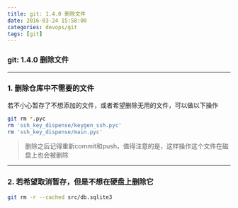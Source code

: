 ```yaml
---
title: git: 1.4.0 删除文件
date: 2016-03-24 15:58:00
categories: devops/git
tags: [git]
---
```

### git: 1.4.0 删除文件

---

### 1. 删除仓库中不需要的文件
若不小心暂存了不想添加的文件，或者希望删除无用的文件，可以做以下操作
``` bash
git rm *.pyc
rm 'ssh_key_dispense/keygen_ssh.pyc'
rm 'ssh_key_dispense/main.pyc'
```
> 删除之后记得重新commit和push，值得注意的是，这样操作这个文件在磁盘上也会被删除

---

### 2. 若希望取消暂存，但是不想在硬盘上删除它
``` bash
git rm -r --cached src/db.sqlite3
```
